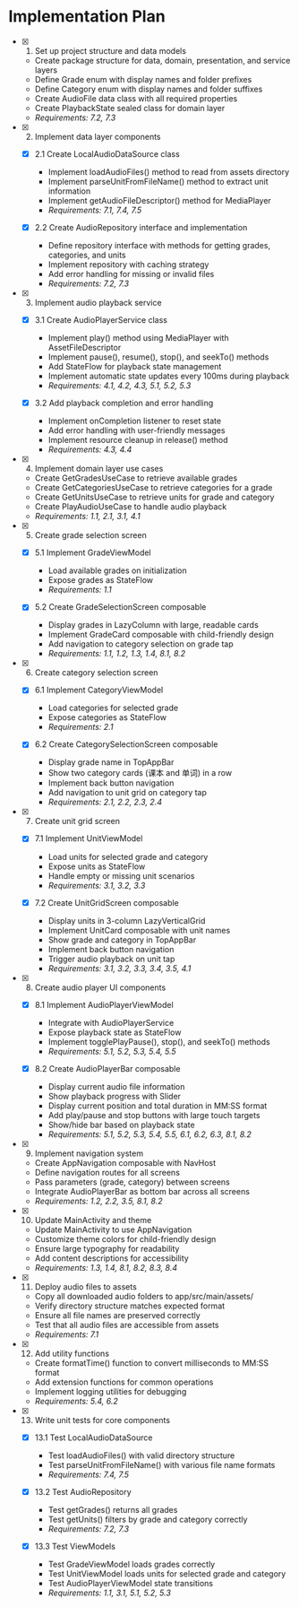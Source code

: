 # Implementation Plan

- [x] 1. Set up project structure and data models
  - Create package structure for data, domain, presentation, and service layers
  - Define Grade enum with display names and folder prefixes
  - Define Category enum with display names and folder suffixes
  - Create AudioFile data class with all required properties
  - Create PlaybackState sealed class for domain layer
  - _Requirements: 7.2, 7.3_

- [x] 2. Implement data layer components
  - [x] 2.1 Create LocalAudioDataSource class
    - Implement loadAudioFiles() method to read from assets directory
    - Implement parseUnitFromFileName() method to extract unit information
    - Implement getAudioFileDescriptor() method for MediaPlayer
    - _Requirements: 7.1, 7.4, 7.5_
  
  - [x] 2.2 Create AudioRepository interface and implementation
    - Define repository interface with methods for getting grades, categories, and units
    - Implement repository with caching strategy
    - Add error handling for missing or invalid files
    - _Requirements: 7.2, 7.3_

- [x] 3. Implement audio playback service
  - [x] 3.1 Create AudioPlayerService class
    - Implement play() method using MediaPlayer with AssetFileDescriptor
    - Implement pause(), resume(), stop(), and seekTo() methods
    - Add StateFlow for playback state management
    - Implement automatic state updates every 100ms during playback
    - _Requirements: 4.1, 4.2, 4.3, 5.1, 5.2, 5.3_
  
  - [x] 3.2 Add playback completion and error handling
    - Implement onCompletion listener to reset state
    - Add error handling with user-friendly messages
    - Implement resource cleanup in release() method
    - _Requirements: 4.3, 4.4_

- [x] 4. Implement domain layer use cases
  - Create GetGradesUseCase to retrieve available grades
  - Create GetCategoriesUseCase to retrieve categories for a grade
  - Create GetUnitsUseCase to retrieve units for grade and category
  - Create PlayAudioUseCase to handle audio playback
  - _Requirements: 1.1, 2.1, 3.1, 4.1_

- [x] 5. Create grade selection screen
  - [x] 5.1 Implement GradeViewModel
    - Load available grades on initialization
    - Expose grades as StateFlow
    - _Requirements: 1.1_
  
  - [x] 5.2 Create GradeSelectionScreen composable
    - Display grades in LazyColumn with large, readable cards
    - Implement GradeCard composable with child-friendly design
    - Add navigation to category selection on grade tap
    - _Requirements: 1.1, 1.2, 1.3, 1.4, 8.1, 8.2_

- [x] 6. Create category selection screen
  - [x] 6.1 Implement CategoryViewModel
    - Load categories for selected grade
    - Expose categories as StateFlow
    - _Requirements: 2.1_
  
  - [x] 6.2 Create CategorySelectionScreen composable
    - Display grade name in TopAppBar
    - Show two category cards (课本 and 单词) in a row
    - Implement back button navigation
    - Add navigation to unit grid on category tap
    - _Requirements: 2.1, 2.2, 2.3, 2.4_

- [x] 7. Create unit grid screen
  - [x] 7.1 Implement UnitViewModel
    - Load units for selected grade and category
    - Expose units as StateFlow
    - Handle empty or missing unit scenarios
    - _Requirements: 3.1, 3.2, 3.3_
  
  - [x] 7.2 Create UnitGridScreen composable
    - Display units in 3-column LazyVerticalGrid
    - Implement UnitCard composable with unit names
    - Show grade and category in TopAppBar
    - Implement back button navigation
    - Trigger audio playback on unit tap
    - _Requirements: 3.1, 3.2, 3.3, 3.4, 3.5, 4.1_

- [x] 8. Create audio player UI components
  - [x] 8.1 Implement AudioPlayerViewModel
    - Integrate with AudioPlayerService
    - Expose playback state as StateFlow
    - Implement togglePlayPause(), stop(), and seekTo() methods
    - _Requirements: 5.1, 5.2, 5.3, 5.4, 5.5_
  
  - [x] 8.2 Create AudioPlayerBar composable
    - Display current audio file information
    - Show playback progress with Slider
    - Display current position and total duration in MM:SS format
    - Add play/pause and stop buttons with large touch targets
    - Show/hide bar based on playback state
    - _Requirements: 5.1, 5.2, 5.3, 5.4, 5.5, 6.1, 6.2, 6.3, 8.1, 8.2_

- [x] 9. Implement navigation system
  - Create AppNavigation composable with NavHost
  - Define navigation routes for all screens
  - Pass parameters (grade, category) between screens
  - Integrate AudioPlayerBar as bottom bar across all screens
  - _Requirements: 1.2, 2.2, 3.5, 8.1, 8.2_

- [x] 10. Update MainActivity and theme
  - Update MainActivity to use AppNavigation
  - Customize theme colors for child-friendly design
  - Ensure large typography for readability
  - Add content descriptions for accessibility
  - _Requirements: 1.3, 1.4, 8.1, 8.2, 8.3, 8.4_

- [x] 11. Deploy audio files to assets
  - Copy all downloaded audio folders to app/src/main/assets/
  - Verify directory structure matches expected format
  - Ensure all file names are preserved correctly
  - Test that all audio files are accessible from assets
  - _Requirements: 7.1_

- [x] 12. Add utility functions
  - Create formatTime() function to convert milliseconds to MM:SS format
  - Add extension functions for common operations
  - Implement logging utilities for debugging
  - _Requirements: 5.4, 6.2_

- [x] 13. Write unit tests for core components
  - [x] 13.1 Test LocalAudioDataSource
    - Test loadAudioFiles() with valid directory structure
    - Test parseUnitFromFileName() with various file name formats
    - _Requirements: 7.4, 7.5_
  
  - [x] 13.2 Test AudioRepository
    - Test getGrades() returns all grades
    - Test getUnits() filters by grade and category correctly
    - _Requirements: 7.2, 7.3_
  
  - [x] 13.3 Test ViewModels
    - Test GradeViewModel loads grades correctly
    - Test UnitViewModel loads units for selected grade and category
    - Test AudioPlayerViewModel state transitions
    - _Requirements: 1.1, 3.1, 5.1, 5.2, 5.3_
